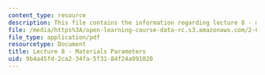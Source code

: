 ```yaml
---
content_type: resource
description: This file contains the information regarding lecture 8 - materials parameters.
file: /media/https%3A/open-learning-course-data-rc.s3.amazonaws.com/2-627-fundamentals-of-photovoltaics-fall-2013/9b4a45fd2ca234fa5f3184f24a991020_MIT2_627F13_lec08.pdf
file_type: application/pdf
resourcetype: Document
title: Lecture 8 - Materials Parameters
uid: 9b4a45fd-2ca2-34fa-5f31-84f24a991020
---
```


